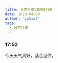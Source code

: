 ```yaml
---
title: 日常吐槽20200408
date: 1020-04-08
author: "zuhiul"
tags:
  - 日常吐槽
---
```


### 17:52

今天天气真好，适合见你。
